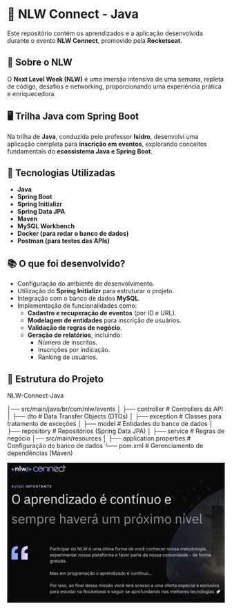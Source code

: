 # 🚀 NLW Connect - Java

Este repositório contém os aprendizados e a aplicação desenvolvida durante o evento **NLW Connect**, promovido pela **Rocketseat**.

## 📌 Sobre o NLW

O **Next Level Week (NLW)** é uma imersão intensiva de uma semana, repleta de código, desafios e networking, proporcionando uma experiência prática e enriquecedora.

## 🖥️ Trilha Java com Spring Boot

Na trilha de **Java**, conduzida pelo professor **Isidro**, desenvolvi uma aplicação completa para **inscrição em eventos**, explorando conceitos fundamentais do **ecossistema Java e Spring Boot**.

## 🔧 Tecnologias Utilizadas

- **Java**
- **Spring Boot**
- **Spring Initializr**
- **Spring Data JPA**
- **Maven**
- **MySQL Workbench**
- **Docker (para rodar o banco de dados)**
- **Postman (para testes das APIs)**

## 📚 O que foi desenvolvido?

- Configuração do ambiente de desenvolvimento.
- Utilização do **Spring Initializr** para estruturar o projeto.
- Integração com o banco de dados **MySQL**.
- Implementação de funcionalidades como:
  - **Cadastro e recuperação de eventos** (por ID e URL).
  - **Modelagem de entidades** para inscrição de usuários.
  - **Validação de regras de negócio**.
  - **Geração de relatórios**, incluindo:
    - Número de inscritos.
    - Inscrições por indicação.
    - Ranking de usuários.


## 📂 Estrutura do Projeto

NLW-Connect-Java

│── src/main/java/br/com/nlw/events
│   ├── controller           # Controllers da API
│   ├── dto                  # Data Transfer Objects (DTOs)
│   ├── exception            # Classes para tratamento de exceções
│   ├── model                # Entidades do banco de dados
│   ├── repository           # Repositórios (Spring Data JPA)
│   ├── service              # Regras de negócio
│── src/main/resources
│   ├── application.properties   # Configuração do banco de dados
└──  pom.xml                 # Gerenciamento de dependências (Maven)

![sistemaJava](./nlw-capa.png)
